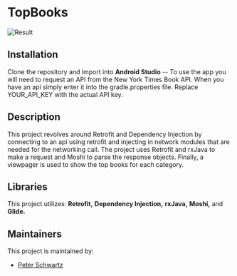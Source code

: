 # TopBooks

![Result](https://media.giphy.com/media/jUbp1J3B0Rec9dXioF/giphy.gif)

## Installation
Clone the repository and import into **Android Studio**
-- To use the app you will need to request an API from the New York Times Book API. When you have an api simply enter it into the gradle.properties file. Replace YOUR_API_KEY with the actual API key.

## Description
This project revolves around Retrofit and Dependency Injection by connecting to an api using retrofit and injecting in network modules that are needed for the networking call. The project uses Retrofit and rxJava to make a request and Moshi to parse the response objects. Finally, a viewpager is used to show the top books for each category.

## Libraries
This project utilizes: **Retrofit,** **Dependency Injection,** **rxJava,** **Moshi,** and **Glide.**

## Maintainers
This project is maintained by:
* [Peter Schwartz](https://github.com/PistolPete21)